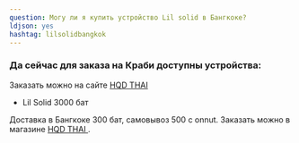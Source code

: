 ```yaml
---
question: Могу ли я купить устройство Lil solid в Бангкоке?
ldjson: yes
hashtag: lilsolidbangkok
---
```


### Да сейчас для заказа на Краби доступны устройства:

Заказать можно на сайте [HQD THAI ](https://hqdthai.ru/iqos/)

* Lil Solid 3000 бат 

Доставка в Бангкоке 300 бат, самовывоз 500 с onnut. Заказать можно в магазине [HQD THAI ](https://hqdthai.ru/iqos/).
